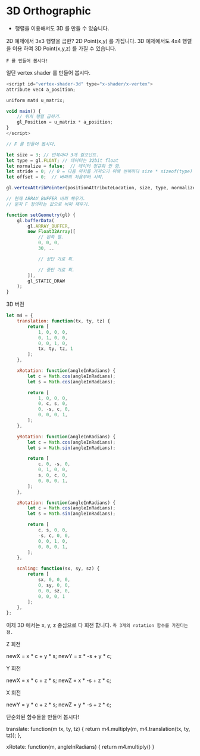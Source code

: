 # 3D Orthographic 

- 행렬을 이용해서도 3D 를 만들 수 있습니다.

2D 예제에서 3x3 행렬을 곱한? 2D Point(x,y) 를 가집니다.
3D 예제에서도 4x4 행렬을 이용 하여 3D Point(x,y,z) 를 가질 수 있습니다. 

`F 를 만들어 봅시다!`

일단 vertex shader 를 만들어 봅시다.

``` javascript
<script id="vertex-shader-3d" type="x-shader/x-vertex">
attribute vec4 a_position; 

uniform mat4 u_matrix; 

void main() {
    // 위치 행렬 곱하기.
    gl_Position = u_matrix * a_position; 
}
</script>
```



``` javascript
// F 를 만들어 봅시다.

let size = 3; // 반복마다 3개 컴포넌트. 
let type = gl.FLOAT; // 데이터는 32bit float 
let normalize = false;  // 데이터 정규화 안 함.  
let stride = 0; // 0 = 다음 위치를 가져오기 위해 반복마다 size * sizeof(type) 만큼 앞으로 이동.  
let offset = 0;  // 버퍼의 처음부터 시작. 

gl.vertexAttribPointer(positionAttributeLocation, size, type, normalize, stride, offset); 

// 현재 ARRAY_BUFFER 버퍼 채우기.
// 문자 F 정의하는 값으로 버퍼 채우기.

function setGeometry(gl) {
    gl.bufferData(
        gl.ARRAY_BUFFER,
        new Float32Array([
            // 왼쪽 열.
            0, 0, 0,
            30, ..

            // 상단 가로 획.

            // 중단 가로 획. 
        ]),
        gl_STATIC_DRAW
    );
}
```


3D 버전 

``` javascript
let m4 = {
    translation: function(tx, ty, tz) {
        return [
            1, 0, 0, 0,
            0, 1, 0, 0, 
            0, 0, 1, 0,
            tx, ty, tz, 1
        ];
    }, 

    xRotation: function(angleInRadians) {
        let c = Math.cos(angleInRadians);
        let s = Math.cos(angleInRadians); 

        return [
            1, 0, 0, 0,
            0, c, s, 0,
            0, -s, c, 0,
            0, 0, 0, 1,
        ];
    },

    yRotation: function(angleInRadians) {
        let c = Math.cos(angleInRadians);
        let s = Math.sin(angleInRadians); 

        return [
            c, 0, -s, 0,
            0, 1, 0, 0, 
            s, 0, c, 0,
            0, 0, 0, 1,
        ];
    },

    zRotation: function(angleInRadians) {
        let c = Math.cos(angleInRadians); 
        let s = Math.sin(angleInRadians); 

        return [
            c, s, 0, 0,
            -s, c, 0, 0,
            0, 0, 1, 0,
            0, 0, 0, 1,
        ];
    },

    scaling: function(sx, sy, sz) {
        return [
            sx, 0, 0, 0,
            0, sy, 0, 0,
            0, 0, sz, 0,
            0, 0, 0, 1
        ];
    },
};
```


이제 3D 에서는 x, y, z 중심으로 다 회전 합니다.
`즉 3개의 rotation 함수를 가진다는 점. `

Z 회전 

newX = x * c + y * s;
newY = x * -s + y * c; 

Y 회전 

newX = x * c + z * s;
newZ = x * -s + z * c; 

X 회전 

newY = y * c + z * s;
newZ = y * -s + z * c; 



단순화된 함수들을 만들어 봅시다! 

translate: function(m tx, ty, tz) {
    return m4.multiply(m, m4.translation(tx, ty, tz)); 
},

xRotate: function(m, angleInRadians) {
    return m4.multiply()
}